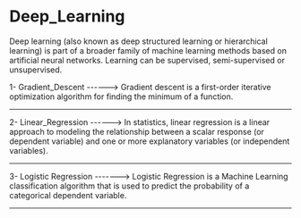 # Deep_Learning
Deep learning (also known as deep structured learning or hierarchical learning) is part of a broader family of machine learning methods based on artificial neural networks. Learning can be supervised, semi-supervised or unsupervised.


1- Gradient_Descent ------> Gradient descent is a first-order iterative optimization algorithm for finding the minimum of a function. 
*******************

2- Linear_Regression ------> In statistics, linear regression is a linear approach to modeling the relationship between a scalar response (or dependent variable) and one or more explanatory variables (or independent variables). 
*******************

3- Logistic Regression -------> Logistic Regression is a Machine Learning classification algorithm that is used to predict the probability of a categorical dependent variable. 
*******************
